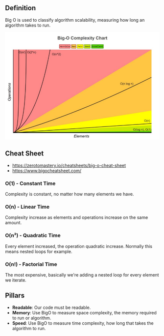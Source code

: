 ## Definition

Big O is used to classify algorithm scalability, measuring how long an algorithm takes to run.

![img.png](img.png)

## Cheat Sheet
- https://zerotomastery.io/cheatsheets/big-o-cheat-sheet
- https://www.bigocheatsheet.com/

### O(1) - Constant Time

Complexity is constant, no matter how many elements we have.

### O(n) - Linear Time

Complexity increase as elements and operations increase on the same amount.

### O(n²) - Quadratic Time

Every element increased, the operation quadratic increase. Normally this means nested loops for example.

### O(n!) - Factorial Time

The most expensive, basically we're adding a nested loop for every element we iterate.

## Pillars

- **Readable**: Our code must be readable.
- **Memory**: Use BigO to measure space complexity, the memory required to run or algorithm.
- **Speed**: Use BigO to measure time complexity, how long that takes the algorithm to run.

